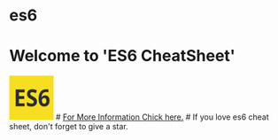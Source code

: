 # es6
# Welcome to 'ES6 CheatSheet' 
<img src="./src/es6_logo.svg" alt="ES6 Logo" />
# <a href="http://www.developer-cheatsheets.com/es6">For More Information Chick here.</a>
# If you love es6 cheat sheet, don't  forget to give a star.
